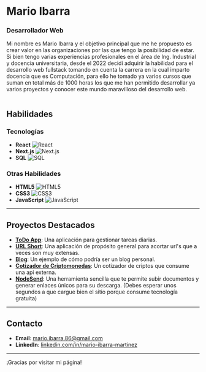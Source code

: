 # Mario Ibarra

### Desarrollador Web

Mi nombre es Mario Ibarra y el objetivo principal que me he propuesto es crear valor en las organizaciones por las que tengo la posibilidad de estar. Si bien tengo varias experiencias profesionales en el área de Ing. Industrial y docencia universitaria, desde el 2022 decidí adquirir la habilidad para el desarrollo web fullstack tomando en cuenta la carrera en la cual imparto docencia que es Computación, para ello he tomado ya varios cursos que suman en total más de 1000 horas los que me han permitido desarrollar ya varios proyectos y conocer este mundo maravilloso del desarrollo web. 
~~~

~~~
## Habilidades

### Tecnologías

- **React** ![React](https://img.shields.io/badge/React-61DAFB?style=flat&logo=react&logoColor=black)
- **Next.js** ![Next.js](https://img.shields.io/badge/Next.js-000000?style=flat&logo=next.js&logoColor=white)
- **SQL** ![SQL](https://img.shields.io/badge/SQL-4479A1?style=flat&logo=sqlite&logoColor=white)

### Otras Habilidades

- **HTML5** ![HTML5](https://img.shields.io/badge/HTML5-E34F26?style=flat&logo=html5&logoColor=white)
- **CSS3** ![CSS3](https://img.shields.io/badge/CSS3-1572B6?style=flat&logo=css3&logoColor=white)
- **JavaScript** ![JavaScript](https://img.shields.io/badge/JavaScript-F7DF1E?style=flat&logo=javascript&logoColor=black)

---

## Proyectos Destacados

- **[ToDo App](https://todotask23bymaim.netlify.app)**: Una aplicación para gestionar tareas diarias.
- **[URL Short](https://react-6fe97.web.app)**: Una aplicación de propósito general para acortar url's que a veces son muy extensas.
- **[Blog](https://blogstatic.netlify.app/)**: Un ejemplo de cómo podría ser un blog personal.
- **[Cotizador de Criptomonedas](https://cotizador-criptos-23.netlify.app/)**: Un cotizador de criptos que consume una api externa.
- **[NodeSend](https://nodesendfrontend-next.vercel.app/)**: Una herramienta sencilla que te permite subir documentos y generar enlaces únicos para su descarga. (Debes esperar unos segundos a que cargue bien el sitio porque consume tecnología gratuita)

---

## Contacto

- **Email**: [mario.ibarra.86@gmail.com](mailto:mario.ibarra.86@gmail.com)
- **LinkedIn**: [linkedin.com/in/mario-ibarra-martinez](https://linkedin.com/in/mario-ibarra-martinez)

---

¡Gracias por visitar mi página!
